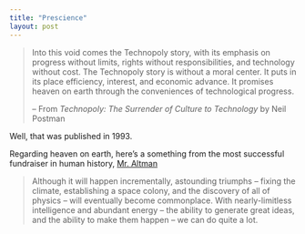 ```yaml
---
title: "Prescience"
layout: post
---
```


> Into this void comes the Technopoly story, with its emphasis on progress without limits, rights without responsibilities, and technology without cost. The Technopoly story is without a moral center. It puts in its place efficiency, interest, and economic advance. It promises heaven on earth through the conveniences of technological progress.
>
> – From _Technopoly: The Surrender of Culture to Technology_ by Neil Postman

Well, that was published in 1993.

Regarding heaven on earth, here’s a something from the most successful fundraiser in human history, [Mr. Altman](https://ia.samaltman.com/)

> Although it will happen incrementally, astounding triumphs – fixing the climate, establishing a space colony, and the discovery of all of physics – will eventually become commonplace. With nearly-limitless intelligence and abundant energy – the ability to generate great ideas, and the ability to make them happen – we can do quite a lot.